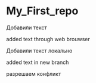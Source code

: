 # My_First_repo

Добавили текст

added text through web brouwser 

Добавили текст локально

added text in new branch

разрешаем конфликт
